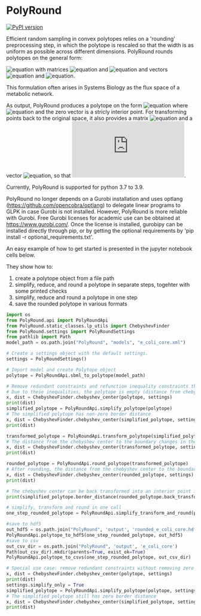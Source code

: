 # PolyRound
[![PyPI version](https://badge.fury.io/py/PolyRound.svg)](https://badge.fury.io/py/PolyRound)

Efficient random sampling in convex polytopes relies on a 'rounding' preprocessing step, in which the polytope is rescaled so that the width is as uniform as possible across different dimensions.
PolyRound rounds polytopes on the general form:

![equation](https://latex.codecogs.com/gif.latex?P&space;:=&space;\{x&space;\in&space;\mathcal{R}^n:&space;A_{eq}x&space;=&space;b_{eq},&space;A_{ineq}x&space;\leq&space;b_{ineq}\}) with matrices ![equation](https://latex.codecogs.com/gif.latex?A_{eq}&space;\in&space;\mathcal{R}^{m,n}) and ![equation](https://latex.codecogs.com/gif.latex?A_{ineq}\in&space;\mathcal{R}^{k,n}) and vectors ![equation](https://latex.codecogs.com/gif.latex?b_{eq}&space;\in&space;\mathcal{R}^{m}) and ![equation](https://latex.codecogs.com/gif.latex?b_{ineq}\in&space;\mathcal{R}^{k}).

This formulation often arises in Systems Biology as the flux space of a metabolic network.

As output, PolyRound produces a polytope on the form ![equation](https://latex.codecogs.com/gif.latex?P^{r}&space;:=&space;\{v&space;\in&space;\mathcal{R}^l:&space;A^{r}_{ineq}v&space;\leq&space;b^{r}_{ineq}\}) where ![equation](https://latex.codecogs.com/gif.latex?l&space;\leq&space;n) and the zero vector is a stricly interior point. For transforming points back to the original space, it also provides a matrix ![equation](https://latex.codecogs.com/gif.latex?S&space;\in&space;\mathcal{R}^{n,l}) and a vector ![equation](https://latex.codecogs.com/gif.latex?t&space;\in&space;\mathcal{R}^{n}), so that ![equation](https://latex.codecogs.com/gif.latex?x&space;=&space;Sv&space;&plus;&space;t).

Currently, PolyRound is supported for python 3.7 to 3.9.

PolyRound no longer depends on a Gurobi installation and uses optlang (https://github.com/opencobra/optlang) to delegate linear programs to GLPK in case Gurobi is not installed. However, PolyRound is more reliable with Gurobi. Free Gurobi licenses for academic use can be obtained at https://www.gurobi.com/. Once the license is installed, gurobipy can be installed directly through pip, or by getting the optional requirements by 'pip install -r optional_requirements.txt'.

An easy example of how to get started is presented in the jupyter notebook cells below.


They show how to: <br>
1) create a polytope object from a file path <br>
2) simplify, reduce, and round a polytope in separate steps, togehter with some printed checks <br>
3) simplify, reduce and round a polytope in one step <br>
4) save the rounded polytope in various formats

``` python
import os
from PolyRound.api import PolyRoundApi
from PolyRound.static_classes.lp_utils import ChebyshevFinder
from PolyRound.settings import PolyRoundSettings
from pathlib import Path
model_path = os.path.join("PolyRound", "models", "e_coli_core.xml")
```

``` python
# Create a settings object with the default settings.
settings = PolyRoundSettings()
```

``` python
# Import model and create Polytope object
polytope = PolyRoundApi.sbml_to_polytope(model_path)
```

``` python
# Remove redundant constraints and refunction inequality constraints that are de-facto equalities.
# Due to these inequalities, the polytope is empty (distance from chebyshev center to boundary is zero)
x, dist = ChebyshevFinder.chebyshev_center(polytope, settings)
print(dist)
simplified_polytope = PolyRoundApi.simplify_polytope(polytope)
# The simplified polytope has non-zero border distance
x, dist = ChebyshevFinder.chebyshev_center(simplified_polytope, settings)
print(dist)
```

``` python
transformed_polytope = PolyRoundApi.transform_polytope(simplified_polytope)
# The distance from the chebyshev center to the boundary changes in the new coordinate system
x, dist = ChebyshevFinder.chebyshev_center(transformed_polytope, settings)
print(dist)
```

``` python
rounded_polytope = PolyRoundApi.round_polytope(transformed_polytope)
# After rounding, the distance from the chebyshev center to the boundary is set to be close to 1
x, dist = ChebyshevFinder.chebyshev_center(rounded_polytope, settings)
print(dist)

# The chebyshev center can be back transformed into an interior point in the simplified space.
print(simplified_polytope.border_distance(rounded_polytope.back_transform(x)))

```

``` python
# simplify, transform and round in one call
one_step_rounded_polytope = PolyRoundApi.simplify_transform_and_round(polytope)
```

``` python
#save to hdf5
out_hdf5 = os.path.join("PolyRound", 'output', 'rounded_e_coli_core.hdf5')
PolyRoundApi.polytope_to_hdf5(one_step_rounded_polytope, out_hdf5)
#save to csv
out_csv_dir = os.path.join("PolyRound", 'output', 'e_coli_core')
Path(out_csv_dir).mkdir(parents=True, exist_ok=True)
PolyRoundApi.polytope_to_csvs(one_step_rounded_polytope, out_csv_dir)
```

``` python
# Special use case: remove redundant constraints without removing zero facettes. This will leave th polytope with its original border distance.
x, dist = ChebyshevFinder.chebyshev_center(polytope, settings)
print(dist)
settings.simplify_only = True
simplified_polytope = PolyRoundApi.simplify_polytope(polytope, settings=settings)
# The simplified polytope still has zero border distance
x, dist = ChebyshevFinder.chebyshev_center(simplified_polytope, settings)
print(dist)
```
